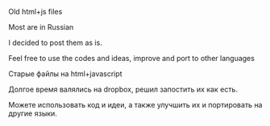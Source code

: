 Old html+js files

Most are in Russian

I decided to post them as is.

Feel free to use the codes and ideas, improve and port to other languages



Старые файлы на html+javascript

Долгое время валялись на dropbox, решил запостить их как есть.

Можете использовать код и идеи, а также улучшить их и портировать на другие языки.

















